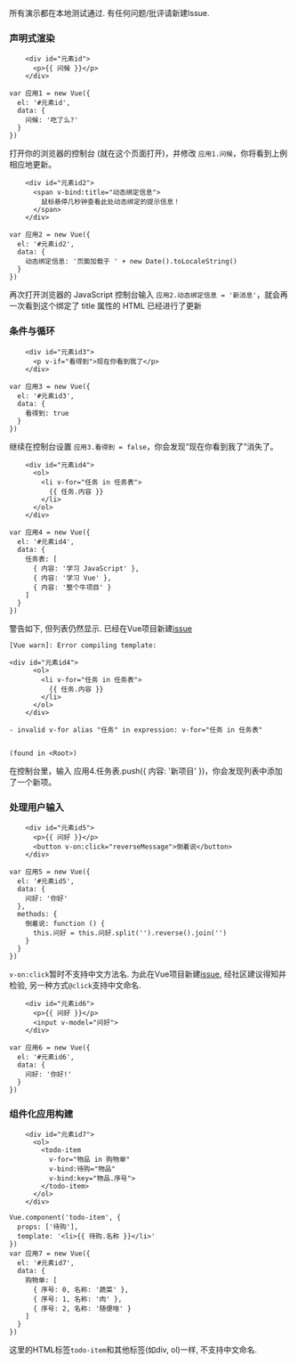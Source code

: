 所有演示都在本地测试通过. 有任何问题/批评请新建Issue.

### 声明式渲染

```
    <div id="元素id">
      <p>{{ 问候 }}</p>
    </div>
```
```
var 应用1 = new Vue({
  el: '#元素id',
  data: {
    问候: '吃了么?'
  }
})
```
打开你的浏览器的控制台 (就在这个页面打开)，并修改 `应用1.问候`，你将看到上例相应地更新。

```
    <div id="元素id2">
      <span v-bind:title="动态绑定信息">
        鼠标悬停几秒钟查看此处动态绑定的提示信息！
      </span>
    </div>
```
```
var 应用2 = new Vue({
  el: '#元素id2',
  data: {
    动态绑定信息: '页面加载于 ' + new Date().toLocaleString()
  }
})
```
再次打开浏览器的 JavaScript 控制台输入 `应用2.动态绑定信息 = '新消息'`，就会再一次看到这个绑定了 title 属性的 HTML 已经进行了更新

### 条件与循环

```
    <div id="元素id3">
      <p v-if="看得到">现在你看到我了</p>
    </div>
```
```
var 应用3 = new Vue({
  el: '#元素id3',
  data: {
    看得到: true
  }
})
```

继续在控制台设置 `应用3.看得到 = false`，你会发现“现在你看到我了”消失了。

```
    <div id="元素id4">
      <ol>
        <li v-for="任务 in 任务表">
          {{ 任务.内容 }}
        </li>
      </ol>
    </div>
```
```
var 应用4 = new Vue({
  el: '#元素id4',
  data: {
    任务表: [
      { 内容: '学习 JavaScript' },
      { 内容: '学习 Vue' },
      { 内容: '整个牛项目' }
    ]
  }
})
```
警告如下, 但列表仍然显示. 已经在Vue项目新建[issue](https://github.com/vuejs/vue/issues/6971)
```
[Vue warn]: Error compiling template:

<div id="元素id4">
      <ol>
        <li v-for="任务 in 任务表">
          {{ 任务.内容 }}
        </li>
      </ol>
    </div>

- invalid v-for alias "任务" in expression: v-for="任务 in 任务表"


(found in <Root>)
```
在控制台里，输入 应用4.任务表.push({ 内容: '新项目' })，你会发现列表中添加了一个新项。

### 处理用户输入
```
    <div id="元素id5">
      <p>{{ 问好 }}</p>
      <button v-on:click="reverseMessage">倒着说</button>
    </div>
```
```
var 应用5 = new Vue({
  el: '#元素id5',
  data: {
    问好: '你好'
  },
  methods: {
    倒着说: function () {
      this.问好 = this.问好.split('').reverse().join('')
    }
  }
})
```
`v-on:click`暂时不支持中文方法名. 为此在Vue项目新建[issue](https://github.com/vuejs/vue/issues/6975), 经社区建议得知并检验, 另一种方式`@click`支持中文命名.

```
    <div id="元素id6">
      <p>{{ 问好 }}</p>
      <input v-model="问好">
    </div>
```
```
var 应用6 = new Vue({
  el: '#元素id6',
  data: {
    问好: '你好!'
  }
})
```

### 组件化应用构建

```
    <div id="元素id7">
      <ol>
        <todo-item
          v-for="物品 in 购物单"
          v-bind:待购="物品"
          v-bind:key="物品.序号">
        </todo-item>
      </ol>
    </div>
```
```
Vue.component('todo-item', {
  props: ['待购'],
  template: '<li>{{ 待购.名称 }}</li>'
})
var 应用7 = new Vue({
  el: '#元素id7',
  data: {
    购物单: [
      { 序号: 0, 名称: '蔬菜' },
      { 序号: 1, 名称: '肉' },
      { 序号: 2, 名称: '随便啥' }
    ]
  }
})
```
这里的HTML标签`todo-item`和其他标签(如div, ol)一样, 不支持中文命名.